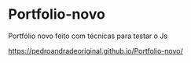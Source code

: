 # Portfolio-novo
Portfólio novo feito com técnicas para testar o Js

https://pedroandradeoriginal.github.io/Portfolio-novo/
